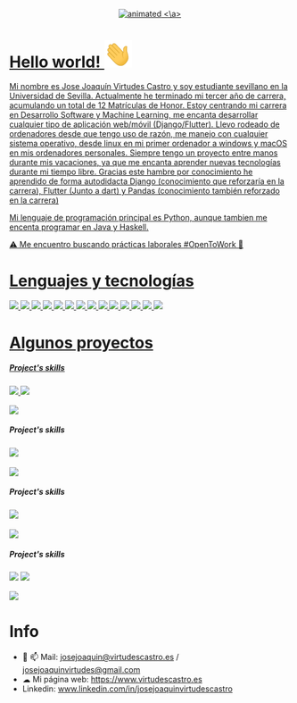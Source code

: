<p align="center">
  <a href="https://www.virtudescastro.es"> <img src="https://github.com/JoaVirtudes19/JoaVirtudes19/blob/main/topName.gif" alt="animated"/> <\a>
</p>


# Hello world! <img src="https://github.com/JoaVirtudes19/JoaVirtudes19/blob/main/Hi.gif" width="50">
Mi nombre es Jose Joaquín Virtudes Castro y soy estudiante sevillano en la Universidad de Sevilla.
Actualmente he terminado mi tercer año de carrera, acumulando un total de 12 Matrículas de Honor. Estoy centrando mi carrera en Desarrollo Software y Machine Learning, me encanta desarrollar cualquier tipo de aplicación web/móvil (Django/Flutter).
Llevo rodeado de ordenadores desde que tengo uso de razón, me manejo con cualquier sistema operativo, desde linux en mi primer ordenador a windows y macOS en mis ordenadores personales.
Siempre tengo un proyecto entre manos durante mis vacaciones, ya que me encanta aprender nuevas tecnologías durante mi tiempo libre. Gracias este hambre por conocimiento he aprendido de forma autodidacta Django (conocimiento que reforzaría en la carrera), Flutter (Junto a dart) y Pandas (conocimiento también reforzado en la carrera)
    
Mi lenguaje de programación principal es Python, aunque tambien me encenta programar en Java y Haskell.
    
 ⚠️ Me encuentro buscando prácticas laborales #OpenToWork 📩 
 
 # Lenguajes y tecnologías
    
![](https://img.shields.io/badge/Code-Python-informational?style=flat&logo=python&logoColor=white&color=33b0ad)
![](https://img.shields.io/badge/Code-Haskell-informational?style=flat&logo=haskell&logoColor=white&color=33b0ad)
![](https://img.shields.io/badge/Code-Java-informational?style=flat&logo=java&logoColor=white&color=33b0ad)
![](https://img.shields.io/badge/Code-Flutter-informational?style=flat&logo=flutter&logoColor=white&color=33b0ad)
![](https://img.shields.io/badge/Code-NumPy-informational?style=flat&logo=numpy&logoColor=white&color=33b0ad)
![](https://img.shields.io/badge/Code-Pandas-informational?style=flat&logo=pandas&logoColor=white&color=33b0ad)
![](https://img.shields.io/badge/OS-Linux-informational?style=flat&logo=linux&logoColor=white&color=33b0ad)
![](https://img.shields.io/badge/Framework-Django-informational?style=flat&logo=django&logoColor=white&color=33b0ad)
![](https://img.shields.io/badge/Tools-Docker-informational?style=flat&logo=docker&logoColor=white&color=33b0ad)
![](https://img.shields.io/badge/Cloud-Google_Cloud-informational?style=flat&logo=googlecloud&logoColor=white&color=33b0ad)
![](https://img.shields.io/badge/Shell-Bash-informational?style=flat&logo=gnu-bash&logoColor=white&color=33b0ad)
![](https://img.shields.io/badge/Tools-MariaDB-informational?style=flat&logo=mariadb&logoColor=white&color=33b0ad)
![](https://img.shields.io/badge/Tools-Tensorflow-informational?style=flat&logo=tensorflow&logoColor=white&color=33b0ad)
![](https://img.shields.io/badge/Tools-Scikit_learn-informational?style=flat&logo=scikitlearn&logoColor=white&color=33b0ad)
    
# Algunos proyectos
 ##### Project's skills 
![](https://img.shields.io/badge/Code-Python-informational?style=flat&logo=python&logoColor=white&color=33b0ad)
![](https://img.shields.io/badge/Framework-Django-informational?style=flat&logo=django&logoColor=white&color=33b0ad)


<a href="https://github.com/JoaVirtudes19/ALLGAMESAII-Django-WebScraping-IR">
  <img align="center" src="https://github-readme-stats.vercel.app/api/pin/?username=JoaVirtudes19&repo=ALLGAMESAII-Django-WebScraping-IR&title_color=ffffff&text_color=c9cacc&icon_color=33b0ad&bg_color=1d1f21" />
</a>

 ##### Project's skills 
![](https://img.shields.io/badge/Code-Python-informational?style=flat&logo=python&logoColor=white&color=33b0ad)

<a href="https://github.com/JoaVirtudes19/SnakeChallenge">
  <img align="center" src="https://github-readme-stats.vercel.app/api/pin/?username=JoaVirtudes19&repo=SnakeChallenge&title_color=ffffff&text_color=c9cacc&icon_color=33b0ad&bg_color=1d1f21" />
</a>

 ##### Project's skills 
![](https://img.shields.io/badge/Code-Haskell-informational?style=flat&logo=haskell&logoColor=white&color=33b0ad)

<a href="https://github.com/JoaVirtudes19/Genetic-Algorithm-Haskell">
  <img align="center" src="https://github-readme-stats.vercel.app/api/pin/?username=JoaVirtudes19&repo=Genetic-Algorithm-Haskell&title_color=ffffff&text_color=c9cacc&icon_color=33b0ad&bg_color=1d1f21" />
</a>
    
##### Project's skills 
![](https://img.shields.io/badge/Code-Python-informational?style=flat&logo=python&logoColor=white&color=33b0ad)
![](https://img.shields.io/badge/OS-Linux-informational?style=flat&logo=linux&logoColor=white&color=33b0ad)

<a href="https://github.com/JoaVirtudes19/OdooTelegram">
  <img align="center" src="https://github-readme-stats.vercel.app/api/pin/?username=JoaVirtudes19&repo=OdooTelegram&title_color=ffffff&text_color=c9cacc&icon_color=33b0ad&bg_color=1d1f21" />
</a>
    
# Info
- 💬 📫 Mail: josejoaquin@virtudescastro.es / josejoaquinvirtudes@gmail.com
- ☁ Mi página web: https://www.virtudescastro.es
- Linkedin: www.linkedin.com/in/josejoaquinvirtudescastro
